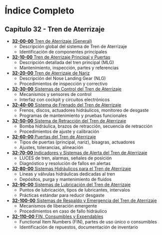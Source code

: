 # Índice Completo

## Capítulo 32 - Tren de Aterrizaje

- [**32-00-00** Tren de Aterrizaje (General)](./32-00-00_Tren_de_Aterrizaje.md)
  - Descripción global del sistema de Tren de Aterrizaje
  - Identificación de componentes principales
- [**32-10-00** Tren de Aterrizaje Principal y Puertas](./32-10-00_Tren_de_Aterrizaje_Principal_y_Puertas.md)
  - Descripción detallada del tren principal (MLG)
  - Mantenimiento, inspección, partes y referencias
- [**32-20-00** Tren de Aterrizaje de Nariz](./32-20-00_Tren_de_Aterrizaje_de_Nariz.md)
  - Descripción del Nose Landing Gear (NLG)
  - Procedimientos de inspección y correctivo
- [**32-30-00** Sistemas de Control del Tren de Aterrizaje](./32-30-00_Sistemas_de_Control_del_Tren_de_Aterrizaje.md)
  - Mecanismos y sensores de control
  - Interfaz con cockpit y circuitos electrónicos
- [**32-40-00** Sistema de Frenado del Tren de Aterrizaje](./32-40-00_Sistema_de_Frenado_del_Tren_de_Aterrizaje.md)
  - Frenos, discos, actuadores hidráulicos, monitoreo de desgaste
  - Programas de mantenimiento y pruebas funcionales
- [**32-50-00** Sistema de Retracción del Tren de Aterrizaje](./32-50-00_Sistema_de_Retraccion_del_Tren_de_Aterrizaje.md)
  - Bomba hidráulica, brazos de retracción, secuencia de retracción
  - Procedimientos de ajuste y calibración
- [**32-60-00** Puertas del Tren de Aterrizaje](./32-60-00_Puertas_del_Tren_de_Aterrizaje.md)
  - Tipos de puertas (principal, nariz), bisagras, actuadores
  - Ajustes, tolerancias, alineación
- [**32-70-00** Indicadores y Sistemas de Alerta del Tren de Aterrizaje](./32-70-00_Indicadores_y_Sistemas_de_Alerta_del_Tren_de_Aterrizaje.md)
  - LUCES de tren, alarmas, señales de posición
  - Diagnóstico y resolución de fallos en alertas
- [**32-80-00** Sistemas Hidráulicos para el Tren de Aterrizaje](./32-80-00_Sistemas_Hidraulicos_para_el_Tren_de_Aterrizaje.md)
  - Líneas y válvulas hidráulicas dedicadas al tren
  - Depósitos, purga y mantenimiento de fluidos
- [**32-90-00** Sistemas de Lubricación del Tren de Aterrizaje](./32-90-00_Sistemas_de_Lubricacion_del_Tren_de_Aterrizaje.md)
  - Puntos de lubricación, tipos de lubricantes, intervalos
  - Prácticas estándar para reducir desgaste
- [**32-100-00** Sistemas de Respaldo y Emergencia del Tren de Aterrizaje](./32-100-00_Sistemas_de_Respaldo_y_Emergencia_del_Tren_de_Aterrizaje.md)
  - Mecanismos de liberación emergente
  - Procedimientos en caso de fallo hidráulico
- [**32-110-00** FIN, Consumibles y Expendables](./32-110-00_FIN_Consumibles_y_Expendables.md)
  - Functional Item Numbers (FIN), partes de uso único o consumibles
  - Identificación de repuestos, documentación de inventario
